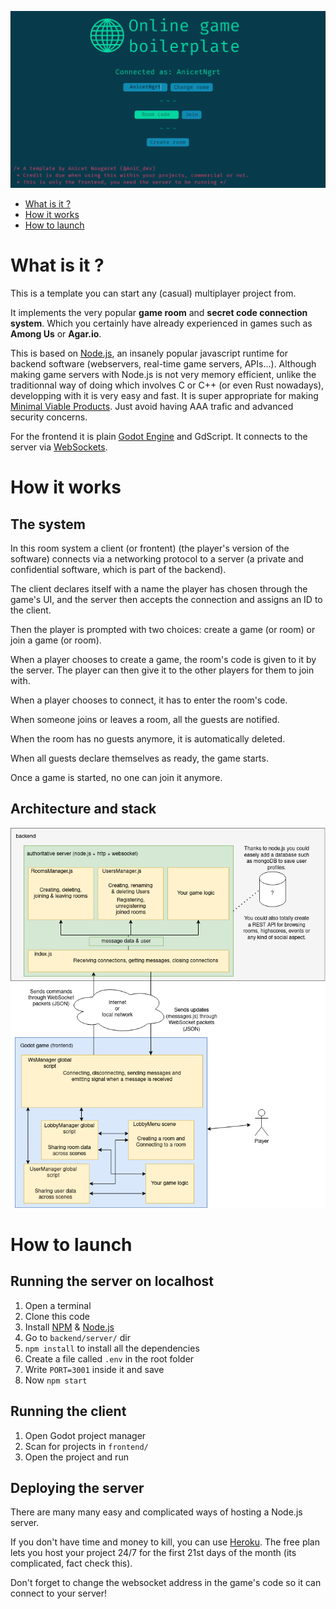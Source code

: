 
![Screenshot](resources/screenshot1.png)

- [What is it ?](#what-is-it-)
- [How it works](#how-it-works)
- [How to launch](#how-to-launch)


# What is it ?

This is a template you can start any (casual) multiplayer project from.

It implements the very popular **game room** and **secret code connection system**. Which you
certainly have already experienced in games such as **Among Us** or **Agar.io**.

This is based on [Node.js](https://nodejs.org/en/), an insanely popular javascript runtime for backend software (webservers,
real-time game servers, APIs...). Although making game servers with Node.js is not very memory efficient,
unlike the traditionnal way of doing which involves C or C++ (or even Rust nowadays), developping with
it is very easy and fast. It is super appropriate for making [Minimal Viable Products](https://www.youtube.com/watch?v=F_1km66t8jQ). Just avoid having AAA trafic and
advanced security concerns.

For the frontend it is plain [Godot Engine](https://godotengine.org/) and GdScript. 
It connects to the server via [WebSockets](https://docs.godotengine.org/en/stable/tutorials/networking/websocket.html).

# How it works

## The system

In this room system a client (or frontent) (the player's version of the software) connects via a 
networking protocol to a server (a private and confidential software, which is part of the backend).

The client declares itself with a name the player has chosen through the game's UI,
and the server then accepts the connection and assigns an ID to the client.

Then the player is prompted with two choices: create a game (or room) or join a game (or room).

When a player chooses to create a game, the room's code is given to it by the server. The player can 
then give it to the other players for them to join with.

When a player chooses to connect, it has to enter the room's code.

When someone joins or leaves a room, all the guests are notified.

When the room has no guests anymore, it is automatically deleted.

When all guests declare themselves as ready, the game starts.

Once a game is started, no one can join it anymore.

## Architecture and stack

![Archi](resources/archi_diagram.png)

# How to launch

## Running the server on localhost

1. Open a terminal
2. Clone this code
3. Install [NPM](https://www.npmjs.com/) & [Node.js](https://nodejs.org/en/)
4. Go to `backend/server/` dir
5. `npm install` to install all the dependencies
6. Create a file called `.env` in the root folder
7. Write `PORT=3001` inside it and save
8. Now `npm start`

## Running the client

1. Open Godot project manager
2. Scan for projects in `frontend/`
3. Open the project and run

## Deploying the server

There are many many easy and complicated ways of hosting a Node.js server.

If you don't have time and money to kill, you can use [Heroku](https://devcenter.heroku.com/articles/getting-started-with-nodejs).
The free plan lets you host your project 24/7 for the first 21st days of the month (its complicated, fact check this).

Don't forget to change the websocket address in the game's code so it can connect to your server!
